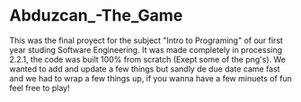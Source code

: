 # Abduzcan_-The_Game

This was the final proyect for the subject "Intro to Programing" of our first year studing Software Engineering. It was made completely in processing 2.2.1, the code was built 100% from scratch (Exept some of the png's). We wanted to add and update a few things but sandly de due date came fast and we had to wrap a few things up, if you wanna have a few minuets of fun feel free to play!
